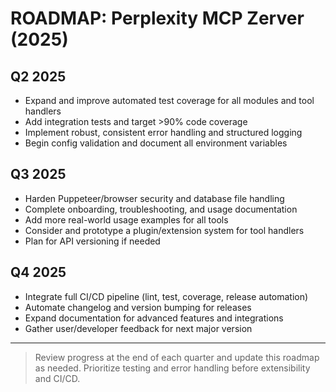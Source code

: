 # ROADMAP: Perplexity MCP Zerver (2025)

## Q2 2025
- Expand and improve automated test coverage for all modules and tool handlers
- Add integration tests and target >90% code coverage
- Implement robust, consistent error handling and structured logging
- Begin config validation and document all environment variables

## Q3 2025
- Harden Puppeteer/browser security and database file handling
- Complete onboarding, troubleshooting, and usage documentation
- Add more real-world usage examples for all tools
- Consider and prototype a plugin/extension system for tool handlers
- Plan for API versioning if needed

## Q4 2025
- Integrate full CI/CD pipeline (lint, test, coverage, release automation)
- Automate changelog and version bumping for releases
- Expand documentation for advanced features and integrations
- Gather user/developer feedback for next major version

---

> Review progress at the end of each quarter and update this roadmap as needed. Prioritize testing and error handling before extensibility and CI/CD.
